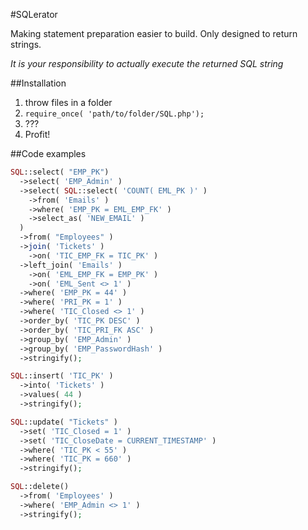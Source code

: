 #SQLerator

Making statement preparation easier to build.
Only designed to return strings.

*It is your responsibility to actually execute the returned SQL string*

##Installation

1. throw files in a folder
2. `require_once( 'path/to/folder/SQL.php');`
3. ???
4. Profit!

##Code examples

```PHP
SQL::select( "EMP_PK")
  ->select( 'EMP_Admin' )
  ->select( SQL::select( 'COUNT( EML_PK )' )
    ->from( 'Emails' )
    ->where( 'EMP_PK = EML_EMP_FK' )
    ->select_as( 'NEW_EMAIL' )
  )
  ->from( "Employees" )
  ->join( 'Tickets' )
    ->on( 'TIC_EMP_FK = TIC_PK' )
  ->left_join( 'Emails' )
    ->on( 'EML_EMP_FK = EMP_PK' )
    ->on( 'EML_Sent <> 1' )
  ->where( 'EMP_PK = 44' )
  ->where( 'PRI_PK = 1' )
  ->where( 'TIC_Closed <> 1' )
  ->order_by( 'TIC_PK DESC' )
  ->order_by( 'TIC_PRI_FK ASC' )
  ->group_by( 'EMP_Admin' )
  ->group_by( 'EMP_PasswordHash' )
  ->stringify();
```

```PHP
SQL::insert( 'TIC_PK' )
  ->into( 'Tickets' )
  ->values( 44 )
  ->stringify();
```

```PHP
SQL::update( "Tickets" )
  ->set( 'TIC_Closed = 1' )
  ->set( 'TIC_CloseDate = CURRENT_TIMESTAMP' )
  ->where( 'TIC_PK < 55' )
  ->where( 'TIC_PK = 660' )
  ->stringify();
```

```PHP
SQL::delete()
  ->from( 'Employees' )
  ->where( 'EMP_Admin <> 1' )
  ->stringify();
```
